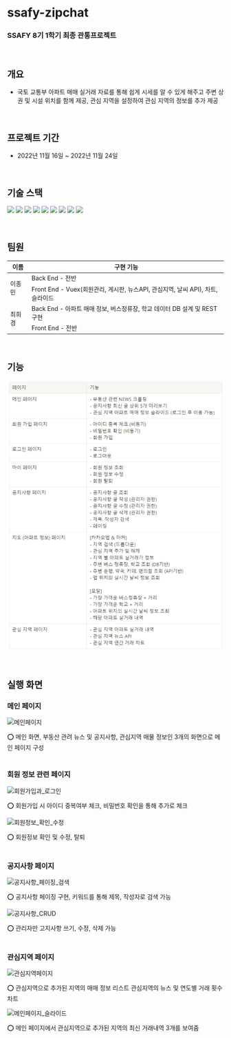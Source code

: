 # ssafy-zipchat
### SSAFY 8기 1학기 최종 관통프로젝트

<br>

## **개요**
- 국토 교통부 아파트 매매 실거래 자료를 통해 쉽게 시세를 알 수 있게 해주고 주변 상권 및 시설 위치를 함께 제공, 관심 지역을 설정하여 관심 지역의 정보를 추가 제공

<br>

## 프로젝트 기간
- 2022년 11월 16일 ~ 2022년 11월 24일

<br>

## 기술 스택
<p>
  <img src="https://img.shields.io/badge/Language-Java-007396?style=flat&logo=java&logoColor=white">
  <img src="https://img.shields.io/badge/Language-JavaScript-F7DF1E?style=flat&logo=javascript&logoColor=white">
  <img src="https://img.shields.io/badge/Database-MySql-4479A1?style=flat&logo=mysql&logoColor=white">
  <img src="https://img.shields.io/badge/Framework-Vue-4FC08D?style=flat&logo=Vue.js&logoColor=white">
  <img src="https://img.shields.io/badge/Framework-SpringBoot-6DB33F?style=flat&logo=Spring Boot&logoColor=white">
  <img src="https://img.shields.io/badge/Library-BootstrapVue-7952B3?style=flat&logo=bootstrap&logoColor=white">
  <img src="https://img.shields.io/badge/API-Kakao_Map-red?style=flat">
  <img src="https://img.shields.io/badge/API-Naver_News-6DB33F?style=flat"> 
  <img src="https://img.shields.io/badge/API-Openweathermap-40AEF0?style=flat">
</p>

<br>

## 팀원
<table>
  <thead>
    <tr>
      <th>이름</th>
      <th>구현 기능</th>
    </tr>
  </thead>
  <tbody>
    <tr>
      <td rowspan="2">이종민</td>
      <td>Back End - 전반</td>
    </tr>
    <tr>
      <td>Front End - Vuex(회원관리, 게시판, 뉴스API, 관심지역, 날씨 API), 차트, 슬라이드</td>
    </tr>
    <tr>
      <td rowspan="2">최희경</td>
      <td>Back End - 아파트 매매 정보, 버스정류장, 학교 데이터 DB 설계 및 REST 구현</td>
    </tr>
    <tr>
      <td>Front End - 전반</td>
    </tr>
  </tbody>
</table>

<br>

## 기능
![기능](./assets/기능.PNG)

<br>

## 실행 화면

### 메인 페이지
![메인페이지](./assets/메인페이지.gif)

 ⭕ 메인 화면, 부동산 관려 뉴스 및 공지사항, 관심지역 매물 정보인 3개의 화면으로 메인 페이지 구성
<br>
<br>

### 회원 정보 관련 페이지
![회원가입과_로그인](./assets/회원가입과_로그인.gif)

 ⭕ 회원가입 시 아이디 중복여부 체크, 비밀번호 확인을 통해 추가로 체크
<br>

![회원정보_확인_수정](./assets/회원정보_확인_수정.gif)

 ⭕ 회원정보 확인 및 수정, 탈퇴 
<br>
<br>

### 공지사항 페이지
![공지사항_페이징_검색](./assets/공지사항_페이징_검색.gif)

 ⭕ 공지사항 페이징 구현, 키워드를 통해 제목, 작성자로 검색 가능
<br>

![공지사항_CRUD](./assets/공지사항_CRUD.gif)

 ⭕ 관리자만 고지사항 쓰기, 수정, 삭제 가능
<br>
<br>

### 관심지역 페이지
![관심지역페이지](./assets/관심지역페이지.gif)

 ⭕ 관심지역으로 추가된 지역의 매매 정보 리스트
     관심지역의 뉴스 및 연도별 거래 횟수 차트
<br>

![메인페이지_슬라이드](./assets/메인페이지_슬라이드.gif)

 ⭕ 메인 페이지에서 관심지역으로 추가된 지역의 최신 거래내역 3개를 보여줌
<br>

